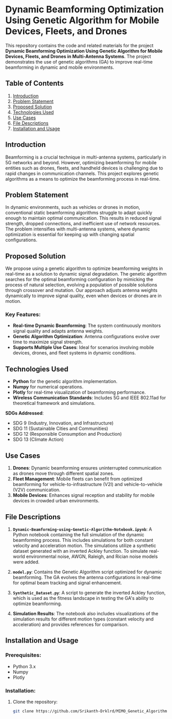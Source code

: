 # Dynamic Beamforming Optimization Using Genetic Algorithm for Mobile Devices, Fleets, and Drones

This repository contains the code and related materials for the project **Dynamic Beamforming Optimization Using Genetic Algorithm for Mobile Devices, Fleets, and Drones in Multi-Antenna Systems**. The project demonstrates the use of genetic algorithms (GA) to improve real-time beamforming in dynamic and mobile environments.

## Table of Contents

1. [Introduction](#introduction)
2. [Problem Statement](#problem-statement)
3. [Proposed Solution](#proposed-solution)
4. [Technologies Used](#technologies-used)
5. [Use Cases](#use-cases)
6. [File Descriptions](#file-descriptions)
7. [Installation and Usage](#installation-and-usage)

## Introduction

Beamforming is a crucial technique in multi-antenna systems, particularly in 5G networks and beyond. However, optimizing beamforming for mobile entities such as drones, fleets, and handheld devices is challenging due to rapid changes in communication channels. This project explores genetic algorithms as a means to optimize the beamforming process in real-time.

## Problem Statement

In dynamic environments, such as vehicles or drones in motion, conventional static beamforming algorithms struggle to adapt quickly enough to maintain optimal communication. This results in reduced signal strength, dropped connections, and inefficient use of network resources. The problem intensifies with multi-antenna systems, where dynamic optimization is essential for keeping up with changing spatial configurations.

## Proposed Solution

We propose using a genetic algorithm to optimize beamforming weights in real-time as a solution to dynamic signal degradation. The genetic algorithm searches for the optimal beamforming configuration by mimicking the process of natural selection, evolving a population of possible solutions through crossover and mutation. Our approach adjusts antenna weights dynamically to improve signal quality, even when devices or drones are in motion.

### Key Features:

- **Real-time Dynamic Beamforming**: The system continuously monitors signal quality and adapts antenna weights.
- **Genetic Algorithm Optimization**: Antenna configurations evolve over time to maximize signal strength.
- **Supports Multiple Use Cases**: Ideal for scenarios involving mobile devices, drones, and fleet systems in dynamic conditions.

## Technologies Used

- **Python** for the genetic algorithm implementation.
- **Numpy** for numerical operations.
- **Plotly** for real-time visualization of beamforming performance.
- **Wireless Communication Standards**: Includes 5G and IEEE 802.11ad for theoretical framework and simulations.

**SDGs Addressed**:
- SDG 9 (Industry, Innovation, and Infrastructure)
- SDG 11 (Sustainable Cities and Communities)
- SDG 12 (Responsible Consumption and Production)
- SDG 13 (Climate Action)

## Use Cases

1. **Drones**: Dynamic beamforming ensures uninterrupted communication as drones move through different spatial zones.
2. **Fleet Management**: Mobile fleets can benefit from optimized beamforming for vehicle-to-infrastructure (V2I) and vehicle-to-vehicle (V2V) communication.
3. **Mobile Devices**: Enhances signal reception and stability for mobile devices in crowded urban environments.

## File Descriptions

1. **`Dynamic-Beamforming-using-Genetic-Algorithm-Notebook.ipynb`**: A Python notebook containing the full simulation of the dynamic beamforming process. This includes simulations for both constant velocity and acceleration motion. The simulations utilize a synthetic dataset generated with an inverted Ackley function. To simulate real-world environmental noise, AWGN, Raleigh, and Rician noise models were added.
   
2. **`model.py`**: Contains the Genetic Algorithm script optimized for dynamic beamforming. The GA evolves the antenna configurations in real-time for optimal beam tracking and signal enhancement.

3. **`Synthetic_Dataset.py`**: A script to generate the inverted Ackley function, which is used as the fitness landscape in testing the GA's ability to optimize beamforming.

5. **Simulation Results**: The notebook also includes visualizations of the simulation results for different motion types (constant velocity and acceleration) and provides references for comparison.

## Installation and Usage

### Prerequisites:
- Python 3.x
- Numpy
- Plotly

### Installation:
1. Clone the repository:
   ```bash
   git clone https://github.com/Srikanth-Drklrd/MIMO_Genetic_Algorithm.git
